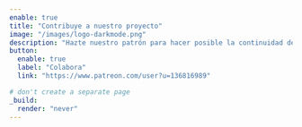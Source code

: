 ```yaml
---
enable: true
title: "Contribuye a nuestro proyecto"
image: "/images/logo-darkmode.png"
description: "Hazte nuestro patrón para hacer posible la continuidad de nuestro proyecto y acceder a contenidos exclusivos."
button:
  enable: true
  label: "Colabora"
  link: "https://www.patreon.com/user?u=136816989"

# don't create a separate page
_build:
  render: "never"
---
```

